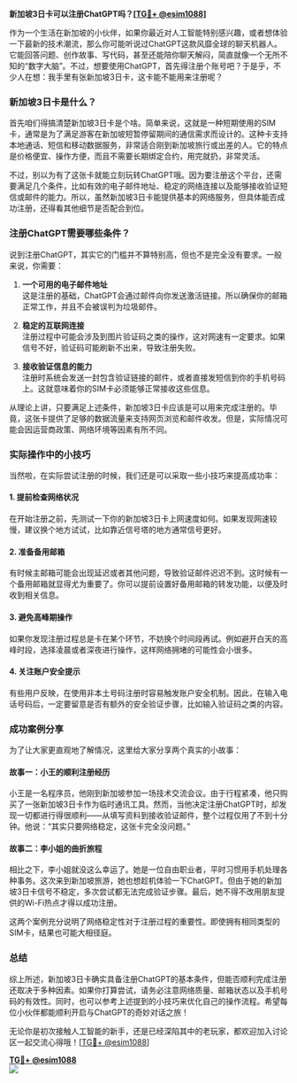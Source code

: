 **新加坡3日卡可以注册ChatGPT吗？[[TG💪+ @esim1088](https://t.me/s/esim1088)]**

作为一个生活在新加坡的小伙伴，如果你最近对人工智能特别感兴趣，或者想体验一下最新的技术潮流，那么你可能听说过ChatGPT这款风靡全球的聊天机器人。它能回答问题、创作故事、写代码，甚至还能陪你聊天解闷，简直就像一个无所不知的“数字大脑”。不过，想要使用ChatGPT，首先得注册个账号吧？于是乎，不少人在想：我手里有张新加坡3日卡，这卡能不能用来注册呢？

### 新加坡3日卡是什么？

首先咱们得搞清楚新加坡3日卡是个啥。简单来说，这就是一种短期使用的SIM卡，通常是为了满足游客在新加坡短暂停留期间的通信需求而设计的。这种卡支持本地通话、短信和移动数据服务，非常适合刚到新加坡旅行或出差的人。它的特点是价格便宜、操作方便，而且不需要长期绑定合约，用完就扔，非常灵活。

不过，别以为有了这张卡就能立刻玩转ChatGPT哦。因为要注册这个平台，还需要满足几个条件，比如有效的电子邮件地址、稳定的网络连接以及能够接收验证短信或邮件的能力。所以，虽然新加坡3日卡能提供基本的网络服务，但具体能否成功注册，还得看其他细节是否配合到位。

### 注册ChatGPT需要哪些条件？

说到注册ChatGPT，其实它的门槛并不算特别高，但也不是完全没有要求。一般来说，你需要：

1. **一个可用的电子邮件地址**  
   这是注册的基础，ChatGPT会通过邮件向你发送激活链接。所以确保你的邮箱正常工作，并且不会被误判为垃圾邮件。

2. **稳定的互联网连接**  
   注册过程中可能会涉及到图片验证码之类的操作，这对网速有一定要求。如果信号不好，验证码可能刷新不出来，导致注册失败。

3. **接收验证信息的能力**  
   注册时系统会发送一封包含验证链接的邮件，或者直接发短信到你的手机号码上。这就意味着你的SIM卡必须能够正常接收这些信息。

从理论上讲，只要满足上述条件，新加坡3日卡应该是可以用来完成注册的。毕竟，这张卡提供了足够的数据流量来支持网页浏览和邮件收发。但是，实际情况可能会因运营商政策、网络环境等因素有所不同。

### 实际操作中的小技巧

当然啦，在实际尝试注册的时候，我们还是可以采取一些小技巧来提高成功率：

#### 1. 提前检查网络状况  
在开始注册之前，先测试一下你的新加坡3日卡上网速度如何。如果发现网速较慢，建议换个地方试试，比如靠近信号塔的地方通常信号更好。

#### 2. 准备备用邮箱  
有时候主邮箱可能会出现延迟或者其他问题，导致验证邮件迟迟不到。这时候有一个备用邮箱就显得尤为重要了。你可以提前设置好备用邮箱的转发功能，以便及时收到相关信息。

#### 3. 避免高峰期操作  
如果你发现注册过程总是卡在某个环节，不妨换个时间段再试。例如避开白天的高峰时段，选择凌晨或者深夜进行操作，这样网络拥堵的可能性会小很多。

#### 4. 关注账户安全提示  
有些用户反映，在使用非本土号码注册时容易触发账户安全机制。因此，在输入电话号码后，一定要留意是否有额外的安全验证步骤，比如输入验证码之类的内容。

### 成功案例分享

为了让大家更直观地了解情况，这里给大家分享两个真实的小故事：

#### 故事一：小王的顺利注册经历  
小王是一名程序员，他刚到新加坡参加一场技术交流会议。由于行程紧凑，他只购买了一张新加坡3日卡作为临时通讯工具。然而，当他决定注册ChatGPT时，却发现一切都进行得很顺利——从填写资料到接收验证邮件，整个过程仅用了不到十分钟。他说：“其实只要网络稳定，这张卡完全没问题。”

#### 故事二：李小姐的曲折旅程  
相比之下，李小姐就没这么幸运了。她是一位自由职业者，平时习惯用手机处理各种事务。这次来到新加坡旅游，她也想趁机体验一下ChatGPT。但由于她的新加坡3日卡信号不稳定，多次尝试都无法完成验证步骤。最后，她不得不改用朋友提供的Wi-Fi热点才得以成功注册。

这两个案例充分说明了网络稳定性对于注册过程的重要性。即使拥有相同类型的SIM卡，结果也可能大相径庭。

### 总结

综上所述，新加坡3日卡确实具备注册ChatGPT的基本条件，但能否顺利完成注册还取决于多种因素。如果你打算尝试，请务必注意网络质量、邮箱状态以及手机号码的有效性。同时，也可以参考上述提到的小技巧来优化自己的操作流程。希望每位小伙伴都能顺利开启与ChatGPT的奇妙对话之旅！

无论你是初次接触人工智能的新手，还是已经深陷其中的老玩家，都欢迎加入讨论区一起交流心得哦！[[TG💪+ @esim1088](https://t.me/s/esim1088)]

**[TG💪+ @esim1088](https://t.me/s/esim1088)**  
![](https://i.postimg.cc/4NQfJmqS/Snipaste-2025-05-13-00-14-12.png)